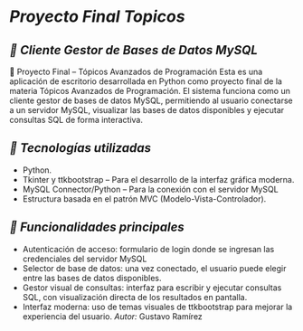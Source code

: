 # *Proyecto Final Topicos*

## *🐍 Cliente Gestor de Bases de Datos MySQL*
🧪 Proyecto Final – Tópicos Avanzados de Programación
Esta es una aplicación de escritorio desarrollada en Python como proyecto final de la materia Tópicos Avanzados de Programación. El sistema funciona como un cliente gestor de bases de datos MySQL, permitiendo al usuario conectarse a un servidor MySQL, visualizar las bases de datos disponibles y ejecutar consultas SQL de forma interactiva.

## *🧰 Tecnologías utilizadas*
- Python.
- Tkinter y ttkbootstrap – Para el desarrollo de la interfaz gráfica moderna.
- MySQL Connector/Python – Para la conexión con el servidor MySQL
- Estructura basada en el patrón MVC (Modelo-Vista-Controlador).
## *🧩 Funcionalidades principales*
- Autenticación de acceso: formulario de login donde se ingresan las credenciales del servidor MySQL
- Selector de base de datos: una vez conectado, el usuario puede elegir entre las bases de datos disponibles.
- Gestor visual de consultas: interfaz para escribir y ejecutar consultas SQL, con visualización directa de los resultados en pantalla.
- Interfaz moderna: uso de temas visuales de ttkbootstrap para mejorar la experiencia del usuario.
*Autor:* Gustavo Ramírez
